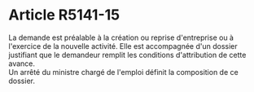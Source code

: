 # Article R5141-15

  
La demande est préalable à la création ou reprise d'entreprise ou à l'exercice de la nouvelle activité. Elle est accompagnée d'un dossier justifiant que le demandeur remplit les conditions d'attribution de cette avance.   
Un arrêté du ministre chargé de l'emploi définit la composition de ce dossier.
